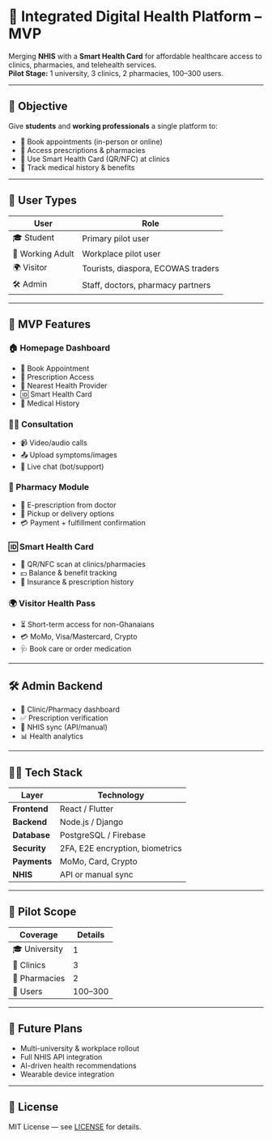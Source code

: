 # 🏥 Integrated Digital Health Platform – MVP

Merging **NHIS** with a **Smart Health Card** for affordable healthcare access to clinics, pharmacies, and telehealth services.  
**Pilot Stage:** 1 university, 3 clinics, 2 pharmacies, 100–300 users.

---

## 🎯 Objective

Give **students** and **working professionals** a single platform to:

- 📅 Book appointments (in-person or online)  
- 💊 Access prescriptions & pharmacies  
- 🏥 Use Smart Health Card (QR/NFC) at clinics  
- 📜 Track medical history & benefits  

---

## 👥 User Types

| User | Role |
|------|------|
| 🎓 Student | Primary pilot user |
| 💼 Working Adult | Workplace pilot user |
| 🌍 Visitor | Tourists, diaspora, ECOWAS traders |
| 🛠 Admin | Staff, doctors, pharmacy partners |

---

## 🚀 MVP Features

### 🏠 Homepage Dashboard
- 📅 Book Appointment  
- 💊 Prescription Access  
- 📍 Nearest Health Provider  
- 🆔 Smart Health Card  
- 📜 Medical History  

### 👨‍⚕️ Consultation
- 📹 Video/audio calls  
- 📤 Upload symptoms/images  
- 💬 Live chat (bot/support)  

### 💊 Pharmacy Module
- 📄 E-prescription from doctor  
- 🚚 Pickup or delivery options  
- 💳 Payment + fulfillment confirmation  

### 🆔 Smart Health Card
- 📲 QR/NFC scan at clinics/pharmacies  
- 💵 Balance & benefit tracking  
- 📝 Insurance & prescription history  

### 🌍 Visitor Health Pass
- ⏳ Short-term access for non-Ghanaians  
- 💳 MoMo, Visa/Mastercard, Crypto  
- 🩺 Book care or order medication  

---

## 🛠 Admin Backend
- 🏥 Clinic/Pharmacy dashboard  
- ✅ Prescription verification  
- 🔄 NHIS sync (API/manual)  
- 📊 Health analytics  

---

## 🧑‍💻 Tech Stack

| Layer | Technology |
|-------|------------|
| **Frontend** | React / Flutter |
| **Backend** | Node.js / Django |
| **Database** | PostgreSQL / Firebase |
| **Security** | 2FA, E2E encryption, biometrics |
| **Payments** | MoMo, Card, Crypto |
| **NHIS** | API or manual sync |

---

## 📍 Pilot Scope

| Coverage | Details |
|----------|---------|
| 🎓 University | 1 |
| 🏥 Clinics | 3 |
| 💊 Pharmacies | 2 |
| 👥 Users | 100–300 |

---

## 🚧 Future Plans
- Multi-university & workplace rollout  
- Full NHIS API integration  
- AI-driven health recommendations  
- Wearable device integration  

---

## 📜 License
MIT License — see [LICENSE](LICENSE) for details.
